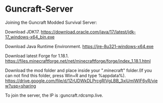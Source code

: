 # Guncraft-Server
Joining the Guncraft Modded Survival Server:

Download JDK17.
https://download.oracle.com/java/17/latest/jdk-17_windows-x64_bin.exe

Download Java Runtime Environment.
https://jre-8u321-windows-x64.exe

Download latest Forge for 1.18.1.
https://files.minecraftforge.net/net/minecraftforge/forge/index_1.18.1.html

Download the mod folder and place inside your ".minecraft" folder.(If you can not find this folder, press Win+R and type %appdata%).
https://drive.google.com/file/d/1ZrUDWkDLPrcgRIVgLBB_3xiUmIWIF6yR/view?usp=sharing

To join the server, the IP is :guncraft.rdcsmp.live.
